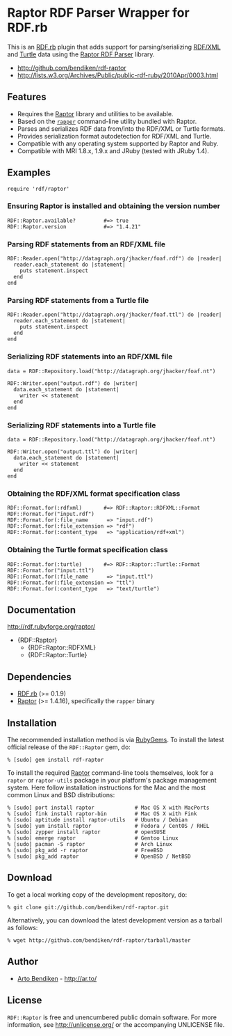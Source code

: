 Raptor RDF Parser Wrapper for RDF.rb
====================================

This is an [RDF.rb][] plugin that adds support for parsing/serializing
[RDF/XML][] and [Turtle][] data using the [Raptor RDF Parser][Raptor]
library.

* <http://github.com/bendiken/rdf-raptor>
* <http://lists.w3.org/Archives/Public/public-rdf-ruby/2010Apr/0003.html>

Features
--------

* Requires the [Raptor][] library and utilities to be available.
* Based on the [`rapper`][rapper] command-line utility bundled with Raptor.
* Parses and serializes RDF data from/into the RDF/XML or Turtle formats.
* Provides serialization format autodetection for RDF/XML and Turtle.
* Compatible with any operating system supported by Raptor and Ruby.
* Compatible with MRI 1.8.x, 1.9.x and JRuby (tested with JRuby 1.4).

Examples
--------

    require 'rdf/raptor'

### Ensuring Raptor is installed and obtaining the version number

    RDF::Raptor.available?         #=> true
    RDF::Raptor.version            #=> "1.4.21"

### Parsing RDF statements from an RDF/XML file

    RDF::Reader.open("http://datagraph.org/jhacker/foaf.rdf") do |reader|
      reader.each_statement do |statement|
        puts statement.inspect
      end
    end

### Parsing RDF statements from a Turtle file

    RDF::Reader.open("http://datagraph.org/jhacker/foaf.ttl") do |reader|
      reader.each_statement do |statement|
        puts statement.inspect
      end
    end

### Serializing RDF statements into an RDF/XML file

    data = RDF::Repository.load("http://datagraph.org/jhacker/foaf.nt")
    
    RDF::Writer.open("output.rdf") do |writer|
      data.each_statement do |statement|
        writer << statement
      end
    end

### Serializing RDF statements into a Turtle file

    data = RDF::Repository.load("http://datagraph.org/jhacker/foaf.nt")
    
    RDF::Writer.open("output.ttl") do |writer|
      data.each_statement do |statement|
        writer << statement
      end
    end

### Obtaining the RDF/XML format specification class

    RDF::Format.for(:rdfxml)       #=> RDF::Raptor::RDFXML::Format
    RDF::Format.for("input.rdf")
    RDF::Format.for(:file_name      => "input.rdf")
    RDF::Format.for(:file_extension => "rdf")
    RDF::Format.for(:content_type   => "application/rdf+xml")

### Obtaining the Turtle format specification class

    RDF::Format.for(:turtle)       #=> RDF::Raptor::Turtle::Format
    RDF::Format.for("input.ttl")
    RDF::Format.for(:file_name      => "input.ttl")
    RDF::Format.for(:file_extension => "ttl")
    RDF::Format.for(:content_type   => "text/turtle")

Documentation
-------------

<http://rdf.rubyforge.org/raptor/>

* {RDF::Raptor}
  * {RDF::Raptor::RDFXML}
  * {RDF::Raptor::Turtle}

Dependencies
------------

* [RDF.rb](http://rubygems.org/gems/rdf) (>= 0.1.9)
* [Raptor][] (>= 1.4.16), specifically the `rapper` binary

Installation
------------

The recommended installation method is via [RubyGems](http://rubygems.org/).
To install the latest official release of the `RDF::Raptor` gem, do:

    % [sudo] gem install rdf-raptor

To install the required [Raptor][] command-line tools themselves, look for a
`raptor` or `raptor-utils` package in your platform's package management
system. Here follow installation instructions for the Mac and the most
common Linux and BSD distributions:

    % [sudo] port install raptor             # Mac OS X with MacPorts
    % [sudo] fink install raptor-bin         # Mac OS X with Fink
    % [sudo] aptitude install raptor-utils   # Ubuntu / Debian
    % [sudo] yum install raptor              # Fedora / CentOS / RHEL
    % [sudo] zypper install raptor           # openSUSE
    % [sudo] emerge raptor                   # Gentoo Linux
    % [sudo] pacman -S raptor                # Arch Linux
    % [sudo] pkg_add -r raptor               # FreeBSD
    % [sudo] pkg_add raptor                  # OpenBSD / NetBSD

Download
--------

To get a local working copy of the development repository, do:

    % git clone git://github.com/bendiken/rdf-raptor.git

Alternatively, you can download the latest development version as a tarball
as follows:

    % wget http://github.com/bendiken/rdf-raptor/tarball/master

Author
------

* [Arto Bendiken](mailto:arto.bendiken@gmail.com) - <http://ar.to/>

License
-------

`RDF::Raptor` is free and unencumbered public domain software. For more
information, see <http://unlicense.org/> or the accompanying UNLICENSE file.

[RDF.rb]:   http://rdf.rubyforge.org/
[RDF/XML]:  http://www.w3.org/TR/REC-rdf-syntax/
[Turtle]:   http://en.wikipedia.org/wiki/Turtle_(syntax)
[Raptor]:   http://librdf.org/raptor/
[rapper]:   http://librdf.org/raptor/rapper.html
